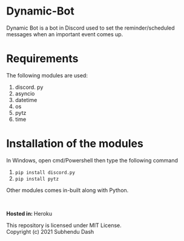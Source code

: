 # Dynamic-Bot

Dynamic Bot is a bot in Discord used to set the reminder/scheduled messages when an important event comes up.

# Requirements
The following modules are used:
1. discord. py
2. asyncio
3. datetime
4. os
5. pytz
6. time

# Installation of the modules
In Windows, open cmd/Powershell then type the following command

1. `pip install discord.py`
2. `pip install pytz`

Other modules comes in-built along with Python.

<br>

<b>Hosted in: </b> Heroku

This repository is licensed under MIT License. <br>
Copyright (c) 2021 Subhendu Dash
